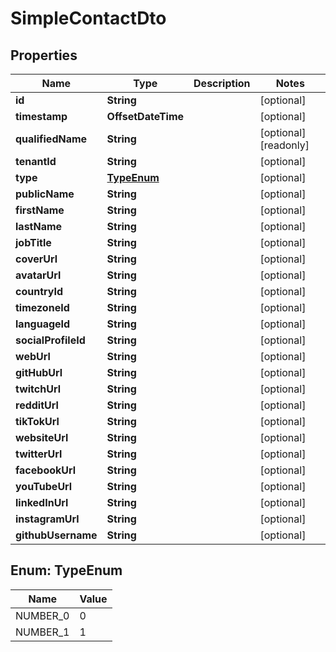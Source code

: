 

# SimpleContactDto


## Properties

| Name | Type | Description | Notes |
|------------ | ------------- | ------------- | -------------|
|**id** | **String** |  |  [optional] |
|**timestamp** | **OffsetDateTime** |  |  [optional] |
|**qualifiedName** | **String** |  |  [optional] [readonly] |
|**tenantId** | **String** |  |  [optional] |
|**type** | [**TypeEnum**](#TypeEnum) |  |  [optional] |
|**publicName** | **String** |  |  [optional] |
|**firstName** | **String** |  |  [optional] |
|**lastName** | **String** |  |  [optional] |
|**jobTitle** | **String** |  |  [optional] |
|**coverUrl** | **String** |  |  [optional] |
|**avatarUrl** | **String** |  |  [optional] |
|**countryId** | **String** |  |  [optional] |
|**timezoneId** | **String** |  |  [optional] |
|**languageId** | **String** |  |  [optional] |
|**socialProfileId** | **String** |  |  [optional] |
|**webUrl** | **String** |  |  [optional] |
|**gitHubUrl** | **String** |  |  [optional] |
|**twitchUrl** | **String** |  |  [optional] |
|**redditUrl** | **String** |  |  [optional] |
|**tikTokUrl** | **String** |  |  [optional] |
|**websiteUrl** | **String** |  |  [optional] |
|**twitterUrl** | **String** |  |  [optional] |
|**facebookUrl** | **String** |  |  [optional] |
|**youTubeUrl** | **String** |  |  [optional] |
|**linkedInUrl** | **String** |  |  [optional] |
|**instagramUrl** | **String** |  |  [optional] |
|**githubUsername** | **String** |  |  [optional] |



## Enum: TypeEnum

| Name | Value |
|---- | -----|
| NUMBER_0 | 0 |
| NUMBER_1 | 1 |



